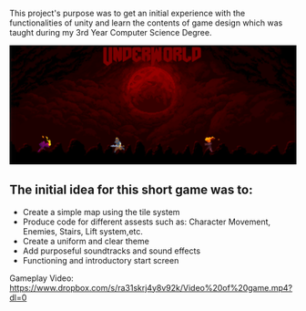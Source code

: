 This project's purpose was to get an initial experience with the functionalities of unity and learn the contents of game design which was taught during my 3rd Year Computer Science Degree.

![Title](/image.png)


The initial idea for this short game was to:
-
- Create a simple map using the tile system
- Produce code for different assests such as: Character Movement, Enemies, Stairs, Lift system,etc.
- Create a uniform and clear theme
- Add purposeful soundtracks and sound effects
- Functioning and introductory start screen

Gameplay Video: https://www.dropbox.com/s/ra31skrj4y8v92k/Video%20of%20game.mp4?dl=0
